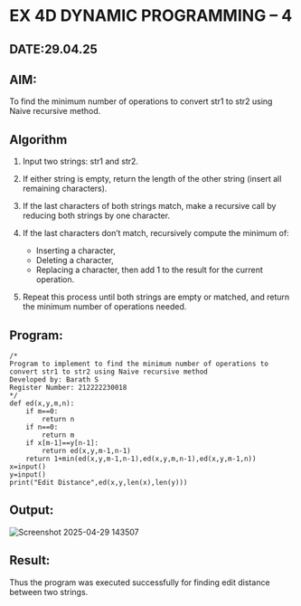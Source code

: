 # EX 4D DYNAMIC PROGRAMMING – 4
## DATE:29.04.25
## AIM:
To find the minimum number of operations to convert str1 to str2 using Naive recursive method.
## Algorithm
1. Input two strings: str1 and str2.

2. If either string is empty, return the length of the other string (insert all remaining characters).

3. If the last characters of both strings match, make a recursive call by reducing both strings by one character.

4. If the last characters don’t match, recursively compute the minimum of:
   - Inserting a character,
   - Deleting a character,
   - Replacing a character,
   then add 1 to the result for the current operation.

5. Repeat this process until both strings are empty or matched, and return the minimum number of operations needed.
   

## Program:
```
/*
Program to implement to find the minimum number of operations to convert str1 to str2 using Naive recursive method
Developed by: Barath S
Register Number: 212222230018
*/
def ed(x,y,m,n):
    if m==0:
        return n
    if n==0:
        return m
    if x[m-1]==y[n-1]:
        return ed(x,y,m-1,n-1)
    return 1+min(ed(x,y,m-1,n-1),ed(x,y,m,n-1),ed(x,y,m-1,n))
x=input()
y=input()
print("Edit Distance",ed(x,y,len(x),len(y)))
```

## Output:

![Screenshot 2025-04-29 143507](https://github.com/user-attachments/assets/a24851dc-a8b6-420a-8955-c4bd140d420c)


## Result:
Thus the program was executed successfully for finding edit distance between two strings.
